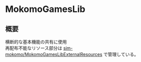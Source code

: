 # MokomoGamesLib

## 概要

横断的な基本機能の共有に使用  
再配布不能なリソース部分は [sim-mokomo/MokomoGamesLibExternalResources](https://github.com/sim-mokomo/MokomoGamesLibExternalResources) で管理している。
